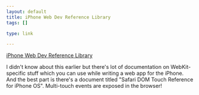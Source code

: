 ```yaml
--- 
layout: default
title: iPhone Web Dev Reference Library
tags: []

type: link

---
```

<a href="https://developer.apple.com/webapps/docs_iphone/referencelibrary/index-date.html">iPhone Web Dev Reference Library</a>

I didn't know about this earlier but there's lot of documentation on WebKit-specific stuff which you can use while writing a web app for the iPhone. And the best part is there's a document titled "Safari DOM Touch Reference for iPhone OS". Multi-touch events are exposed in the browser!
